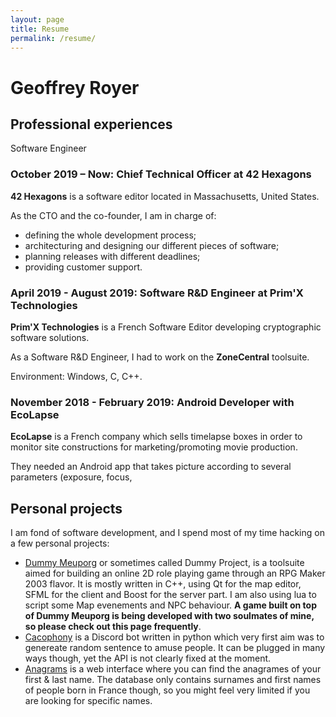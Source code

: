 ```yaml
---
layout: page
title: Resume
permalink: /resume/
---
```


# Geoffrey Royer

## Professional experiences

Software Engineer

### October 2019 – Now: Chief Technical Officer at **42 Hexagons**

**42 Hexagons** is a software editor located in Massachusetts, United States.

As the CTO and the co-founder, I am in charge of:

  - defining the whole development process;
  - architecturing and designing our different pieces of software;
  - planning releases with different deadlines;
  - providing customer support.
  
### April 2019 - August 2019: Software R&D Engineer at **Prim'X Technologies**

**Prim'X Technologies** is a French Software Editor developing cryptographic
software solutions.

As a Software R&D Engineer, I had to work on the **ZoneCentral** toolsuite.

Environment: Windows, C, C++.

### November 2018 - February 2019: Android Developer with **EcoLapse**

**EcoLapse** is a French company which sells timelapse boxes in order to
monitor site constructions for marketing/promoting movie production.

They needed an Android app that takes picture according to several parameters
(exposure, focus, 


## Personal projects

I am fond of software development, and I spend most of my time hacking on a
few personal projects:

  * [Dummy Meuporg](https://github.com/dummymeuporg) or sometimes called Dummy
  Project, is a toolsuite aimed for building an online 2D role playing game
  through an RPG Maker 2003 flavor. It is mostly written in C++, using Qt
  for the map editor, SFML for the client and Boost for the server part. I am
  also using lua to script some Map evenements and NPC behaviour. **A game
  built on top of Dummy Meuporg is being developed with two soulmates of
  mine, so please check out this page frequently**.
  * [Cacophony](https://github.com/cacophony-discord) is a Discord bot written
  in python which very first aim was to genereate random sentence to amuse
  people. It can be plugged in many ways though, yet the API is not clearly
  fixed at the moment.
  * [Anagrams](https://ge0-anagram.herokuapp.com/) is a web interface where you
  can find the anagrames of your first & last name. The database only contains
  surnames and first names of people born in France though, so you might feel
  very limited if you are looking for specific names.